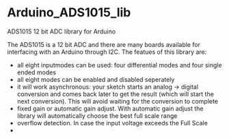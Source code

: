 # Arduino_ADS1015_lib
ADS1015 12 bit ADC library for Arduino

The ADS1015 is a 12 bit ADC and there are many boards available for interfacing with an Arduino through I2C.
The featues of this library are:
- all eight inputmodes can be used: four differential modes and four single ended modes
- all eight modes can be enabled and disabled seperately
- it will work asynchronous: your sketch starts an analog -> digital conversion and comes back later to get the result (which will start the next conversion). This will avoid waiting for the conversion to complete
- fixed gain or automatic gain adjust. With automatic gain adjust the library will automatically choose the best full scale range
- overflow detection. In case the input voltage exceeds the Full Scale
- 
